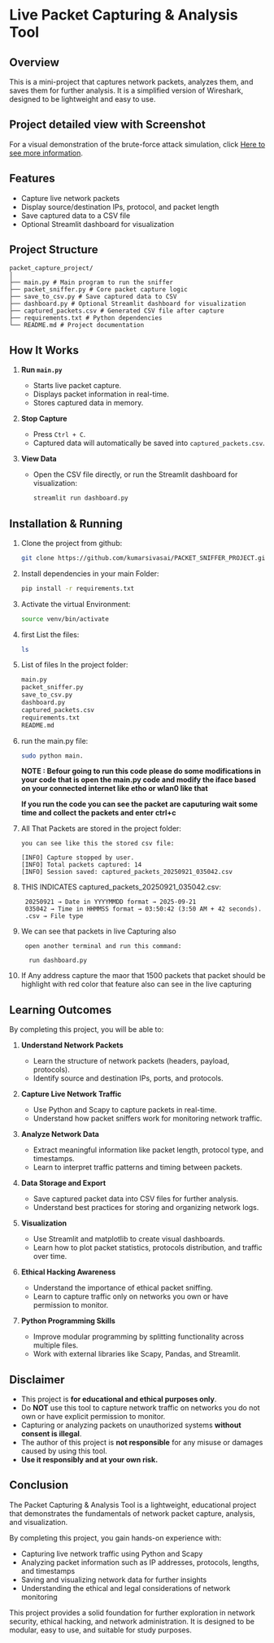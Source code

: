 # Live Packet Capturing & Analysis Tool

## **Overview**
This is a mini-project that captures network packets, analyzes them, and saves them for further analysis. It is a simplified version of Wireshark, designed to be lightweight and easy to use.


## **Project detailed view with Screenshot**
For a visual demonstration of the brute-force attack simulation, click [Here to see more information](https://kumarsivasai.github.io/Tools/PACKET_SNIFFING_TOOL).




## **Features**
- Capture live network packets
- Display source/destination IPs, protocol, and packet length
- Save captured data to a CSV file
- Optional Streamlit dashboard for visualization

## **Project Structure**
```
packet_capture_project/
│
├── main.py # Main program to run the sniffer
├── packet_sniffer.py # Core packet capture logic
├── save_to_csv.py # Save captured data to CSV
├── dashboard.py # Optional Streamlit dashboard for visualization
├── captured_packets.csv # Generated CSV file after capture
├── requirements.txt # Python dependencies
└── README.md # Project documentation
```



## **How It Works**
1. **Run `main.py`**  
   - Starts live packet capture.
   - Displays packet information in real-time.
   - Stores captured data in memory.

2. **Stop Capture**  
   - Press `Ctrl + C`.
   - Captured data will automatically be saved into `captured_packets.csv`.

3. **View Data**  
   - Open the CSV file directly, or run the Streamlit dashboard for visualization:
     ```bash
     streamlit run dashboard.py
     ```

## Installation & Running


1. Clone the project from github:
   ```bash
   git clone https://github.com/kumarsivasai/PACKET_SNIFFER_PROJECT.git
   ```


2. Install dependencies in your main Folder:
   ```bash
   pip install -r requirements.txt
   ```


3. Activate the virtual Environment:
   ```bash
   source venv/bin/activate
   ```

4. first List the files:
   ```bash
   ls
   ```


5. List of files In the project folder:
   ```bash
   main.py
   packet_sniffer.py
   save_to_csv.py
   dashboard.py
   captured_packets.csv
   requirements.txt
   README.md
   ``` 

6. run the main.py file:
   ```bash
   sudo python main.
   ```
   **NOTE :   Befour going to run this code please do some modifications in your code  that is open the main.py  code and modify the iface based on your connected internet like etho or wlan0 like that**

   **If you run the code you can see the packet are caputuring wait some time and collect the packets and enter ctrl+c**




7. All That Packets are stored in the project folder:
   ```
   you can see like this the stored csv file:

   [INFO] Capture stopped by user.
   [INFO] Total packets captured: 14
   [INFO] Session saved: captured_packets_20250921_035042.csv
   ```


8. THIS INDICATES captured_packets_20250921_035042.csv:
   ```
    20250921 → Date in YYYYMMDD format → 2025-09-21
    035042 → Time in HHMMSS format → 03:50:42 (3:50 AM + 42 seconds).
    .csv → File type
   ```

9. We can see that packets in live Capturing also
   ```
    open another terminal and run this command:
   
     run dashboard.py
   ```
10. If Any address capture the maor that 1500 packets that packet should be highlight with red color that feature also can see in the live capturing



## **Learning Outcomes**

By completing this project, you will be able to:

1. **Understand Network Packets**  
   - Learn the structure of network packets (headers, payload, protocols).  
   - Identify source and destination IPs, ports, and protocols.

2. **Capture Live Network Traffic**  
   - Use Python and Scapy to capture packets in real-time.  
   - Understand how packet sniffers work for monitoring network traffic.

3. **Analyze Network Data**  
   - Extract meaningful information like packet length, protocol type, and timestamps.  
   - Learn to interpret traffic patterns and timing between packets.

4. **Data Storage and Export**  
   - Save captured packet data into CSV files for further analysis.  
   - Understand best practices for storing and organizing network logs.

5. **Visualization**  
   - Use Streamlit and matplotlib to create visual dashboards.  
   - Learn how to plot packet statistics, protocols distribution, and traffic over time.

6. **Ethical Hacking Awareness**  
   - Understand the importance of ethical packet sniffing.  
   - Learn to capture traffic only on networks you own or have permission to monitor.

7. **Python Programming Skills**  
   - Improve modular programming by splitting functionality across multiple files.  
   - Work with external libraries like Scapy, Pandas, and Streamlit.



## **Disclaimer**
- This project is **for educational and ethical purposes only**.  
- Do **NOT** use this tool to capture network traffic on networks you do not own or have explicit permission to monitor.  
- Capturing or analyzing packets on unauthorized systems **without consent is illegal**.  
- The author of this project is **not responsible** for any misuse or damages caused by using this tool.  
- **Use it responsibly and at your own risk.**


## **Conclusion**

The Packet Capturing & Analysis Tool is a lightweight, educational project that demonstrates the fundamentals of network packet capture, analysis, and visualization.  

By completing this project, you gain hands-on experience with:  
- Capturing live network traffic using Python and Scapy  
- Analyzing packet information such as IP addresses, protocols, lengths, and timestamps  
- Saving and visualizing network data for further insights  
- Understanding the ethical and legal considerations of network monitoring  

This project provides a solid foundation for further exploration in network security, ethical hacking, and network administration. It is designed to be modular, easy to use, and suitable for study purposes.
